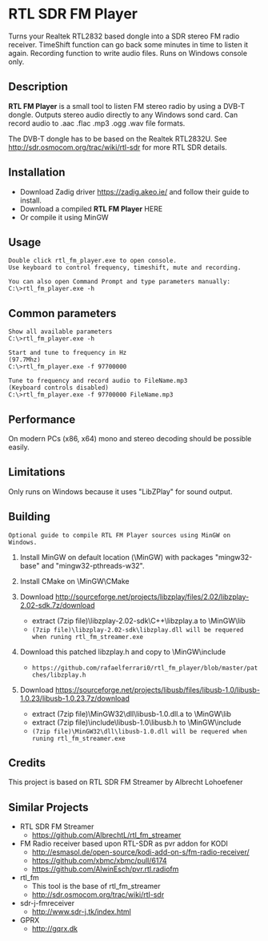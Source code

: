 RTL SDR FM Player
===================
Turns your Realtek RTL2832 based dongle into a SDR stereo FM radio receiver.
TimeShift function can go back some minutes in time to listen it again.
Recording function to write audio files.
Runs on Windows console only.

Description
-----------
**RTL FM Player** is a small tool to listen FM stereo radio by using a DVB-T dongle.
Outputs stereo audio directly to any Windows sond card.
Can record audio to .aac .flac .mp3 .ogg .wav file formats.

The DVB-T dongle has to be based on the Realtek RTL2832U.
See http://sdr.osmocom.org/trac/wiki/rtl-sdr for more RTL SDR details.

Installation
------------
- Download Zadig driver https://zadig.akeo.ie/ and follow their guide to install.
- Download a compiled **RTL FM Player** HERE
- Or compile it using MinGW


Usage
-----



    Double click rtl_fm_player.exe to open console.
    Use keyboard to control frequency, timeshift, mute and recording.

    You can also open Command Prompt and type parameters manually:
    C:\>rtl_fm_player.exe -h

Common parameters
-------

    Show all available parameters
    C:\>rtl_fm_player.exe -h

    Start and tune to frequency in Hz 
    (97.7Mhz)
    C:\>rtl_fm_player.exe -f 97700000

    Tune to frequency and record audio to FileName.mp3
    (Keyboard controls disabled)
    C:\>rtl_fm_player.exe -f 97700000 FileName.mp3


Performance
--------------
On modern PCs (x86, x64) mono and stereo decoding should be possible easily.

Limitations
--------------
Only runs on Windows because it uses "LibZPlay" for sound output.


Building
-------

`Optional guide to compile RTL FM Player sources using MinGW on Windows.`

1. Install MinGW on default location (\MinGW) with packages "mingw32-base" and "mingw32-pthreads-w32".

2. Install CMake on \MinGW\CMake

3. Download http://sourceforge.net/projects/libzplay/files/2.02/libzplay-2.02-sdk.7z/download 
    - extract (7zip file)\libzplay-2.02-sdk\C++\libzplay.a to \MinGW\lib
    - `(7zip file)\libzplay-2.02-sdk\libzplay.dll will be requered when runing rtl_fm_streamer.exe`

4. Download this patched libzplay.h and copy to \MinGW\include
    - `https://github.com/rafaelferrari0/rtl_fm_player/blob/master/patches/libzplay.h`

5. Download https://sourceforge.net/projects/libusb/files/libusb-1.0/libusb-1.0.23/libusb-1.0.23.7z/download 
    - extract (7zip file)\MinGW32\dll\libusb-1.0.dll.a to \MinGW\lib 
    - extract (7zip file)\include\libusb-1.0\libusb.h to \MinGW\include
    - `(7zip file)\MinGW32\dll\libusb-1.0.dll will be requered when runing rtl_fm_streamer.exe`


Credits
-------
This project is based on RTL SDR FM Streamer by Albrecht Lohoefener


Similar Projects
----------------
- RTL SDR FM Streamer
  - https://github.com/AlbrechtL/rtl_fm_streamer
- FM Radio receiver based upon RTL-SDR as pvr addon for KODI
  - http://esmasol.de/open-source/kodi-add-on-s/fm-radio-receiver/
  - https://github.com/xbmc/xbmc/pull/6174
  - https://github.com/AlwinEsch/pvr.rtl.radiofm
- rtl_fm
  - This tool is the base of rtl_fm_streamer
  - http://sdr.osmocom.org/trac/wiki/rtl-sdr
- sdr-j-fmreceiver
  - http://www.sdr-j.tk/index.html
- GPRX
  - http://gqrx.dk

